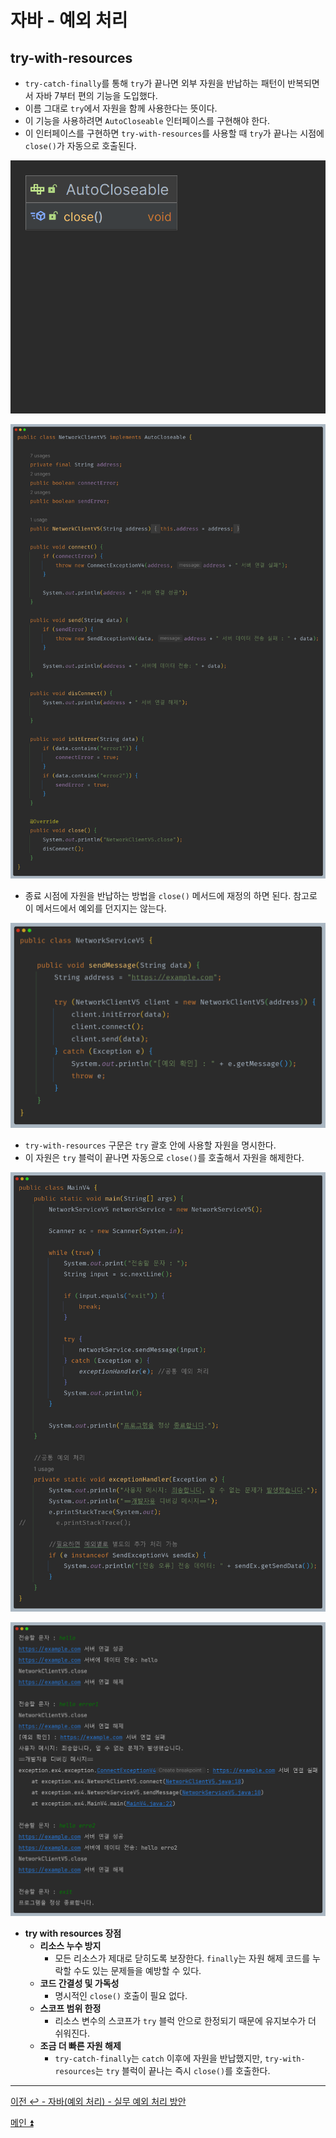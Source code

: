 # 자바 - 예외 처리

## try-with-resources

- `try-catch-finally`를 통해 `try`가 끝나면 외부 자원을 반납하는 패턴이 반복되면서 자바 7부터 편의 기능을 도입했다.
- 이름 그대로 `try`에서 자원을 함께 사용한다는 뜻이다.
- 이 기능을 사용하려면 `AutoCloseable` 인터페이스를 구현해야 한다.
- 이 인터페이스를 구현하면 `try-with-resources`를 사용할 때 `try`가 끝나는 시점에 `close()`가 자동으로 호출된다.

![img_50.png](image/img_50.png)

![img_51.png](image/img_51.png)

- 종료 시점에 자원을 반납하는 방법을 `close()` 메서드에 재정의 하면 된다. 참고로 이 메서드에서 예외를 던지지는 않는다.

![img_53.png](image/img_53.png)

- `try-with-resources` 구문은 `try` 괄호 안에 사용할 자원을 명시한다.
- 이 자원은 `try` 블럭이 끝나면 자동으로 `close()`를 호출해서 자원을 해제한다.

![img_52.png](image/img_52.png)

![img_54.png](image/img_54.png)

- **try with resources 장점**
  - **리소스 누수 방지**
    - 모든 리소스가 제대로 닫히도록 보장한다. `finally`는 자원 해제 코드를 누락할 수도 있는 문제들을 예방할 수 있다.
  - **코드 간결성 및 가독성**
    - 명시적인 `close()` 호출이 필요 없다.
  - **스코프 범위 한정**
    - 리소스 변수의 스코프가 `try` 블럭 안으로 한정되기 때문에 유지보수가 더 쉬워진다.
  - **조금 더 빠른 자원 해제**
    - `try-catch-finally`는 `catch` 이후에 자원을 반납했지만, `try-with-resources`는 `try` 블럭이 끝나는 즉시 `close()`를 호출한다.

---

[이전 ↩️ - 자바(예외 처리) - 실무 예외 처리 방안]()

[메인 ⏫](https://github.com/genesis12345678/TIL/blob/main/Java/mid_1/Main.md)